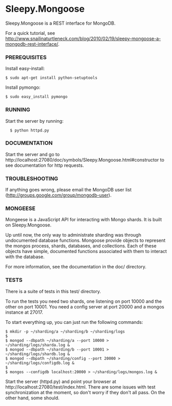 # Sleepy.Mongoose

Sleepy.Mongoose is a REST interface for MongoDB.  

For a quick tutorial, see 
http://www.snailinaturtleneck.com/blog/2010/02/19/sleepy-mongoose-a-mongodb-rest-interface/.

### PREREQUISITES

Install easy-install:

    $ sudo apt-get install python-setuptools

Install pymongo:

    $ sudo easy_install pymongo

### RUNNING

Start the server by running:

      $ python httpd.py

### DOCUMENTATION

Start the server and go to http://localhost:27080/doc/symbols/Sleepy.Mongoose.html#constructor
to see documentation for http requests.

### TROUBLESHOOTING

If anything goes wrong, please email the MongoDB user list 
(http://groups.google.com/group/mongodb-user).

### MONGEESE

Mongeese is a JavaScript API for interacting with Mongo shards.  It is built
on Sleepy.Mongoose.

Up until now, the only way to administrate sharding was through undocumented
database functions.  Mongoose provide objects to represent the mongos process,
shards, databases, and collections.  Each of these objects have simple,
documented functions associated with them to interact with the database.

For more information, see the documentation in the doc/ directory.

### TESTS

There is a suite of tests in this test/ directory.  

To run the tests you need two shards, one listening on port 10000 and the other
on port 10001.  You need a config server at port 20000 and a mongos instance at 
27017.

To start everything up, you can just run the following commands:

    $ mkdir -p ~/sharding/a ~/sharding/b ~/sharding/logs
    $
    $ mongod --dbpath ~/sharding/a --port 10000 > ~/sharding/logs/sharda.log &
    $ mongod --dbpath ~/sharding/b --port 10001 > ~/sharding/logs/shardb.log &
    $ mongod --dbpath ~/sharding/config --port 20000 > ~/sharding/logs/configdb.log &
    $
    $ mongos --configdb localhost:20000 > ~/sharding/logs/mongos.log &

Start the server (httpd.py) and point your browser at 
http://localhost:27080/test/index.html.  There are some issues with test
synchronization at the moment, so don't worry if they don't all pass.  On the 
other hand, some should.


